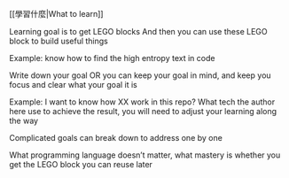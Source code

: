 [[學習什麼|What to learn]]

Learning goal is to get LEGO blocks
And then you can use these LEGO block to build useful things

Example: know how to find the high entropy text in code


Write down your goal OR you can keep your goal in mind, and keep you focus and clear what your goal it is

Example: I want to know how XX work in this repo? What tech the author here use to achieve the result, you will need to adjust your learning along the way


Complicated goals can break down to address one by one

What programming language doesn’t matter, what mastery is whether you get the LEGO block you can reuse later
